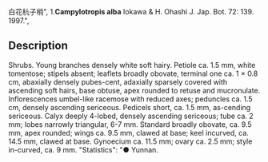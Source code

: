 白花杭子梢",
1.**Campylotropis alba** Iokawa & H. Ohashi J. Jap. Bot. 72: 139. 1997.",

## Description
Shrubs. Young branches densely white soft hairy. Petiole ca. 1.5 mm, white tomentose; stipels absent; leaflets broadly obovate, terminal one ca. 1 × 0.8 cm, abaxially densely pubes-cent, adaxially sparsely covered with ascending soft hairs, base obtuse, apex rounded to retuse and mucronulate. Inflorescences umbel-like racemose with reduced axes; peduncles ca. 1.5 cm, densely ascending sericeous. Pedicels short, ca. 1.5 mm, as-cending sericeous. Calyx deeply 4-lobed, densely ascending sericeous; tube ca. 2 mm; lobes narrowly triangular, 6-7 mm. Standard broadly obovate, ca. 9.5 mm, apex rounded; wings ca. 9.5 mm, clawed at base; keel incurved, ca. 14.5 mm, clawed at base. Gynoecium ca. 11.5 mm; ovary ca. 2.5 mm; style in-curved, ca. 9 mm.
  "Statistics": "● Yunnan.
